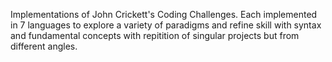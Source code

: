 Implementations of John Crickett's Coding Challenges. Each implemented in 7 languages to explore a variety of paradigms and refine skill with syntax and fundamental concepts with repitition of singular projects but from different angles.
